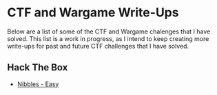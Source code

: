 # CTF and Wargame Write-Ups
Below are a list of some of the CTF and Wargame chalenges that I have solved. This list is a work in progress, as I intend to keep creating more write-ups for past and future CTF challenges that I have solved.
## Hack The Box
- [Nibbles - Easy](HackTheBox/nibbles/nibbles.md)
